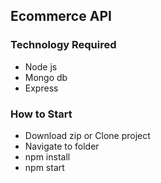  ## Ecommerce API

### Technology Required
 + Node js
 + Mongo db
 + Express 

### How to Start
 - Download zip or Clone project
 - Navigate to folder
 - npm install 
 - npm start  

